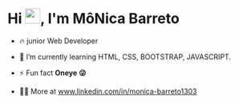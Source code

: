 
<h1 align="left">Hi <img src="https://raw.githubusercontent.com/kaueMarques/kaueMarques/master/hi.gif" height="30px">, I'm MôNica Barreto</h1>

- 🔥 junior Web Developer

- 🌱 I’m currently learning HTML, CSS, BOOTSTRAP, JAVASCRIPT.

- ⚡ Fun fact **Oneye 😜**

- 👨‍💻 More at www.linkedin.com/in/monica-barreto1303


<br><br>

